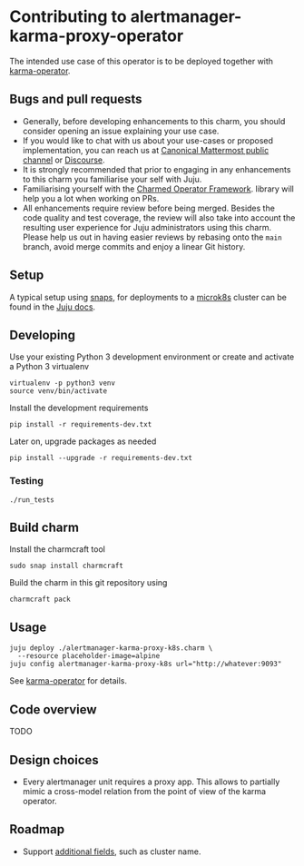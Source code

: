 # Contributing to alertmanager-karma-proxy-operator
The intended use case of this operator is to be deployed together with 
[karma-operator](https://github.com/canonical/karma-operator).

## Bugs and pull requests
- Generally, before developing enhancements to this charm, you should consider
  opening an issue explaining your use case.
- If you would like to chat with us about your use-cases or proposed
  implementation, you can reach us at
  [Canonical Mattermost public channel](https://chat.charmhub.io/charmhub/channels/charm-dev)
  or [Discourse](https://discourse.charmhub.io/).
- It is strongly recommended that prior to engaging in any enhancements
  to this charm you familiarise your self with Juju.
- Familiarising yourself with the
  [Charmed Operator Framework](https://juju.is/docs/sdk).
  library will help you a lot when working on PRs.
- All enhancements require review before being merged. Besides the
  code quality and test coverage, the review will also take into
  account the resulting user experience for Juju administrators using
  this charm. Please help us out in having easier reviews by rebasing
  onto the `main` branch, avoid merge commits and enjoy a linear Git
  history.


## Setup

A typical setup using [snaps](https://snapcraft.io/), for deployments
to a [microk8s](https://microk8s.io/) cluster can be found in the 
[Juju docs](https://juju.is/docs/olm/microk8s).

## Developing

Use your existing Python 3 development environment or create and
activate a Python 3 virtualenv

    virtualenv -p python3 venv
    source venv/bin/activate

Install the development requirements

    pip install -r requirements-dev.txt

Later on, upgrade packages as needed

    pip install --upgrade -r requirements-dev.txt


### Testing

    ./run_tests

## Build charm

Install the charmcraft tool

    sudo snap install charmcraft

Build the charm in this git repository using

    charmcraft pack

## Usage

    juju deploy ./alertmanager-karma-proxy-k8s.charm \
      --resource placeholder-image=alpine
    juju config alertmanager-karma-proxy-k8s url="http://whatever:9093"

See [karma-operator](https://github.com/canonical/karma-operator) for details.

## Code overview
TODO

## Design choices
- Every alertmanager unit requires a proxy app. This allows to partially mimic a cross-model relation from 
  the point of view of the karma operator.

## Roadmap
- Support [additional fields](https://github.com/prymitive/karma/blob/main/docs/CONFIGURATION.md#alertmanagers),
  such as cluster name.
